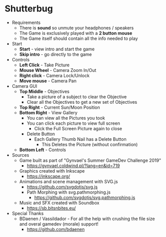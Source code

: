 # Shutterbug
- Requirements
    - There is **sound** so unmute your headphones / speakers
    - The Game is exclusively played with a **2 button mouse**
    - The Game itself should contain all the info needed to play    
- Start 
    - **Start** - view intro and start the game
    - **Skip intro** - go directly to the game
- Controls
    - **Left Click** - Take Picture
    - **Mouse Wheel** - Camera Zoom In/Out
    - **Right click** - Camera Lock/Unlock
    - **Move mouse** - Camera Pan
- Camera GUI
    - **Top Middle** - Objectives         
        - Take a picture of a subject to clear the Objective
        - Clear all the Objectives to get a new set of Objectives
    - **Top Right** - Current Sun/Moon Position  
    - **Bottom Right** - View Gallery
        - You can view all the Pictures you took
        - You can click each picture to view full screen
            - Click the Full Screen Picture again to close
        - Delete Button
            - Each Gallery Thumb Nail has a Delete Button
                - This Deletes the Picture (without confirmation)
    - **Bottom Left** - Controls
- Sources
    - Game built as part of "Gynvael's Summer GameDev Challenge 2019"
        - https://gynvael.coldwind.pl/?lang=en&id=719
    - Graphics created with Inkscape
        - https://inkscape.org/
    - Animations and scene management with SVG.js
        - https://github.com/svgdotjs/svg.js
        - Path Morphing with svg.pathmorphing.js
            - https://github.com/svgdotjs/svg.pathmorphing.js
    - Music and SFX created with Soundbox
        - https://sb.bitsnbites.eu/
- Special Thanks
    - BDaenen / Vassildador - For all the help with crushing the file size and overal gamedev (morale) support!
        - https://github.com/bdaenen
